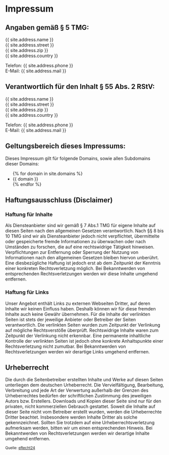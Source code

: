 <h1>Impressum</h1>
<h2>Angaben gemäß § 5 TMG:</h2>
<p>
    {{ site.address.name }} <br/>
    {{ site.address.street }} <br/>
    {{ site.address.zip }} <br/>
    {{ site.address.country }}
</p>
<p>
    Telefon: {{ site.address.phone }}<br/>
    E-Mail: {{ site.address.mail }}
</p>
<h2>Verantwortlich für den Inhalt § 55 Abs. 2 RStV:</h2>
<p>
    {{ site.address.name }} <br/>
    {{ site.address.street }} <br/>
    {{ site.address.zip }} <br/>
    {{ site.address.country }}
</p>
<p>
    Telefon: {{ site.address.phone }}<br/>
    E-Mail: {{ site.address.mail }}
</p>
<h2>Geltungsbereich dieses Impressums:</h2>
<p>
    Dieses Impressum gilt für folgende Domains, sowie allen Subdomains dieser Domains:
</p>
<ul>
    {% for domain in site.domains %}
        <li>{{ domain }}</li>
    {% endfor %}
</ul>
<h2>Haftungsausschluss (Disclaimer)</h2>
<h3>Haftung für Inhalte</h3>
<p>
    Als Diensteanbieter sind wir gemäß § 7 Abs.1 TMG für eigene Inhalte auf diesen Seiten nach den allgemeinen Gesetzen verantwortlich. Nach §§ 8 bis 10 TMG sind wir als Diensteanbieter jedoch nicht verpflichtet, übermittelte oder gespeicherte fremde Informationen zu überwachen oder nach Umständen zu forschen, die auf eine rechtswidrige Tätigkeit hinweisen. Verpflichtungen zur Entfernung oder Sperrung der Nutzung von Informationen nach den allgemeinen Gesetzen bleiben hiervon unberührt. Eine diesbezügliche Haftung ist jedoch erst ab dem Zeitpunkt der Kenntnis einer konkreten Rechtsverletzung möglich. Bei Bekanntwerden von entsprechenden Rechtsverletzungen werden wir diese Inhalte umgehend entfernen.
</p>
<h3>Haftung für Links</h3>
<p>
    Unser Angebot enthält Links zu externen Webseiten Dritter, auf deren Inhalte wir keinen Einfluss haben. Deshalb können wir für diese fremden Inhalte auch keine Gewähr übernehmen. Für die Inhalte der verlinkten Seiten ist stets der jeweilige Anbieter oder Betreiber der Seiten verantwortlich. Die verlinkten Seiten wurden zum Zeitpunkt der Verlinkung auf mögliche Rechtsverstöße überprüft. Rechtswidrige Inhalte waren zum Zeitpunkt der Verlinkung nicht erkennbar. Eine permanente inhaltliche Kontrolle der verlinkten Seiten ist jedoch ohne konkrete Anhaltspunkte einer Rechtsverletzung nicht zumutbar. Bei Bekanntwerden von Rechtsverletzungen werden wir derartige Links umgehend entfernen.
</p>
<h2>Urheberrecht</h2>
<p>
    Die durch die Seitenbetreiber erstellten Inhalte und Werke auf diesen Seiten unterliegen dem deutschen Urheberrecht. Die Vervielfältigung, Bearbeitung, Verbreitung und jede Art der Verwertung außerhalb der Grenzen des Urheberrechtes bedürfen der schriftlichen Zustimmung des jeweiligen Autors bzw. Erstellers. Downloads und Kopien dieser Seite sind nur für den privaten, nicht kommerziellen Gebrauch gestattet. Soweit die Inhalte auf dieser Seite nicht vom Betreiber erstellt wurden, werden die Urheberrechte Dritter beachtet. Insbesondere werden Inhalte Dritter als solche gekennzeichnet. Sollten Sie trotzdem auf eine Urheberrechtsverletzung aufmerksam werden, bitten wir um einen entsprechenden Hinweis. Bei Bekanntwerden von Rechtsverletzungen werden wir derartige Inhalte umgehend entfernen.
</p>
<small>Quelle: <a href="https://www.e-recht24.de/" target="_blank">eRecht24</a></small>
